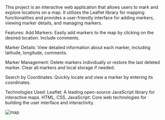 
This project is an interactive web application that allows users to mark and explore locations on a map. It utilizes the Leaflet library for mapping functionalities and provides a user-friendly interface for adding markers, viewing marker details, and managing markers.

Features:
Add Markers: Easily add markers to the map by clicking on the desired location. Include comments.

Marker Details: 
View detailed information about each marker, including latitude, longitude, comments.

Marker Management: 
Delete markers individually or restore the last deleted marker. Clear all markers and local storage if needed.

Search by Coordinates: 
Quickly locate and view a marker by entering its coordinates.

Technologies Used:
Leaflet: A leading open-source JavaScript library for interactive maps.
HTML, CSS, JavaScript: Core web technologies for building the user interface and interactivity.



![map](https://github.com/somjonn/Interactive-Map-with-Markers/assets/106537238/d8e3415a-1e84-4094-801e-73b76bbf287b)
